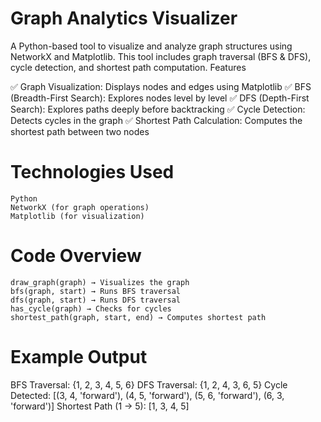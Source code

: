 # Graph Analytics Visualizer

A Python-based tool to visualize and analyze graph structures using NetworkX and Matplotlib. This tool includes graph traversal (BFS & DFS), cycle detection, and shortest path computation.
Features

✅ Graph Visualization: Displays nodes and edges using Matplotlib
✅ BFS (Breadth-First Search): Explores nodes level by level
✅ DFS (Depth-First Search): Explores paths deeply before backtracking
✅ Cycle Detection: Detects cycles in the graph
✅ Shortest Path Calculation: Computes the shortest path between two nodes

# Technologies Used

    Python 
    NetworkX (for graph operations)
    Matplotlib (for visualization)
    
# Code Overview

    draw_graph(graph) → Visualizes the graph
    bfs(graph, start) → Runs BFS traversal
    dfs(graph, start) → Runs DFS traversal
    has_cycle(graph) → Checks for cycles
    shortest_path(graph, start, end) → Computes shortest path
    
# Example Output

BFS Traversal: {1, 2, 3, 4, 5, 6}
DFS Traversal: {1, 2, 4, 3, 6, 5}
Cycle Detected: [(3, 4, 'forward'), (4, 5, 'forward'), (5, 6, 'forward'), (6, 3, 'forward')]
Shortest Path (1 -> 5): [1, 3, 4, 5]
